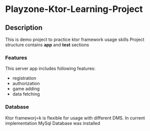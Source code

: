# Playzone-Ktor-Learning-Project
## Description
This is demo project to practice ktor framework usage skills
Project structure contains **app** and **test** sections
### Features
This server app includes following features:
- registration
- authorization
- game adding
- data fetching
### Database
Ktor frameworj=k is flexible for usage with different DMS. In current implementation MySql Database was installed


